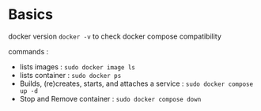 # Basics

docker version `docker -v` to check docker compose compatibility

commands :

- lists images : `sudo docker image ls`
- lists container : `sudo docker ps`
- Builds, (re)creates, starts, and attaches a service : `sudo docker compose up -d`
- Stop and Remove container : `sudo docker compose down`
